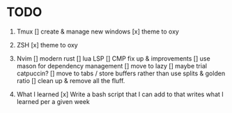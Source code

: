 # TODO

1. Tmux
    [] create & manage new windows
    [x] theme to oxy

2. ZSH
    [x] theme to oxy

3. Nvim
    [] modern rust
    [] lua LSP
    [] CMP fix up & improvements
    [] use mason for dependency management
    [] move to lazy
    [] maybe trial catpuccin?
    [] move to tabs / store buffers rather than use splits & golden ratio
    [] clean up & remove all the fluff.

4. What I learned
    [x] Write a bash script that I can add to that writes what I learned per a given week
